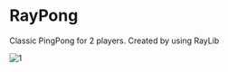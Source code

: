# RayPong
Classic PingPong for 2 players. Created by using RayLib

![1](https://github.com/lie-mander/RayPong/assets/43217088/d756af8b-aa0d-4a72-9f7a-c4b104855731)
